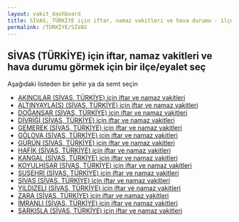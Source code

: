 ```yaml
---
layout: vakit_dashboard
title: SİVAS, TÜRKİYE için iftar, namaz vakitleri ve hava durumu - ilçe/eyalet seç
permalink: /TÜRKİYE/SİVAS
---
```


## SİVAS (TÜRKİYE) için iftar, namaz vakitleri ve hava durumu  görmek için bir ilçe/eyalet seç

Aşağıdaki listeden bir şehir ya da semt seçin

* [AKINCILAR (SİVAS, TÜRKİYE) için iftar ve namaz vakitleri](/TÜRKİYE/SİVAS/AKINCILAR)
* [ALTINYAYLA(S) (SİVAS, TÜRKİYE) için iftar ve namaz vakitleri](/TÜRKİYE/SİVAS/ALTINYAYLA(S))
* [DOĞANŞAR (SİVAS, TÜRKİYE) için iftar ve namaz vakitleri](/TÜRKİYE/SİVAS/DOĞANŞAR)
* [DİVRİĞİ (SİVAS, TÜRKİYE) için iftar ve namaz vakitleri](/TÜRKİYE/SİVAS/DİVRİĞİ)
* [GEMEREK (SİVAS, TÜRKİYE) için iftar ve namaz vakitleri](/TÜRKİYE/SİVAS/GEMEREK)
* [GÖLOVA (SİVAS, TÜRKİYE) için iftar ve namaz vakitleri](/TÜRKİYE/SİVAS/GÖLOVA)
* [GÜRÜN (SİVAS, TÜRKİYE) için iftar ve namaz vakitleri](/TÜRKİYE/SİVAS/GÜRÜN)
* [HAFİK (SİVAS, TÜRKİYE) için iftar ve namaz vakitleri](/TÜRKİYE/SİVAS/HAFİK)
* [KANGAL (SİVAS, TÜRKİYE) için iftar ve namaz vakitleri](/TÜRKİYE/SİVAS/KANGAL)
* [KOYULHİSAR (SİVAS, TÜRKİYE) için iftar ve namaz vakitleri](/TÜRKİYE/SİVAS/KOYULHİSAR)
* [SUŞEHRİ (SİVAS, TÜRKİYE) için iftar ve namaz vakitleri](/TÜRKİYE/SİVAS/SUŞEHRİ)
* [SİVAS (SİVAS, TÜRKİYE) için iftar ve namaz vakitleri](/TÜRKİYE/SİVAS/SİVAS)
* [YILDIZELİ (SİVAS, TÜRKİYE) için iftar ve namaz vakitleri](/TÜRKİYE/SİVAS/YILDIZELİ)
* [ZARA (SİVAS, TÜRKİYE) için iftar ve namaz vakitleri](/TÜRKİYE/SİVAS/ZARA)
* [İMRANLI (SİVAS, TÜRKİYE) için iftar ve namaz vakitleri](/TÜRKİYE/SİVAS/İMRANLI)
* [ŞARKIŞLA (SİVAS, TÜRKİYE) için iftar ve namaz vakitleri](/TÜRKİYE/SİVAS/ŞARKIŞLA)

<script type="text/javascript">
  var GLOBAL_COUNTRY = 'TÜRKİYE';
  var GLOBAL_CITY = 'SİVAS';
  var GLOBAL_STATE = 'SİVAS';
</script>
